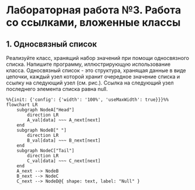 # Лабораторная работа №3. Работа со ссылками, вложенные классы
## 1. Односвязный список
Реализуйте класс, хранящий набор значений при помощи односвязного списка. Напишите программу, иллюстрирующую использование класса.
Односвязный список - это структура, хранящая данные в виде цепочки, каждый узел которой хранит очередное значение списка и ссылку на следующий узел (см. рис.). Ссылка на следующий узел последнего элемента списка равна null.

```mermaid
%%{init: {'config': {'width': '100%', 'useMaxWidth': true}}}%%
flowchart LR
    subgraph NodeA["Head"]
        direction LR
        A_val[data] ~~~ A_next[next]
    end
    subgraph NodeB[" "]
        direction LR
        B_val[data] ~~~ B_next[next]
    end
    subgraph NodeC["Tail"]
        direction LR
        C_val[data] ~~~ C_next[next]
    end
    A_next --> NodeB
    B_next --> NodeC
    C_next --> NodeD@{ shape: text, label: "Null" }

```